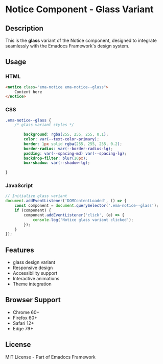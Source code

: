# Notice Component - Glass Variant

## Description
This is the **glass** variant of the Notice component, designed to integrate seamlessly with the Emadocs Framework's design system.

## Usage

### HTML
```html
<notice class="ema-notice ema-notice--glass">
    Content here
</notice>
```

### CSS
```css
.ema-notice--glass {
    /* glass variant styles */
    
        background: rgba(255, 255, 255, 0.1);
        color: var(--text-color-primary);
        border: 1px solid rgba(255, 255, 255, 0.2);
        border-radius: var(--border-radius-lg);
        padding: var(--spacing-md) var(--spacing-lg);
        backdrop-filter: blur(10px);
        box-shadow: var(--shadow-lg);
    
}
```

### JavaScript
```javascript
// Initialize glass variant
document.addEventListener('DOMContentLoaded', () => {
    const component = document.querySelector('.ema-notice--glass');
    if (component) {
        component.addEventListener('click', (e) => {
            console.log('Notice glass variant clicked');
        });
    }
});
```

## Features
- glass design variant
- Responsive design
- Accessibility support
- Interactive animations
- Theme integration

## Browser Support
- Chrome 60+
- Firefox 60+
- Safari 12+
- Edge 79+

## License
MIT License - Part of Emadocs Framework
